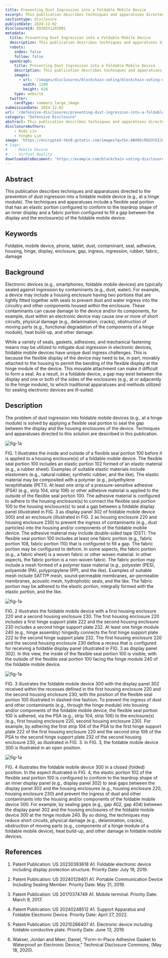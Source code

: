 ```yaml
---
title: Preventing Dust Ingression into a Foldable Mobile Device
excerpt: This publication describes techniques and apparatuses directed to the prevention of dust ingression into a foldable mobile device (e.g., at a hinge module). 
sectiontype: disclosure
publishDate: 2024-12-02
disclosureId: DD20241202001
metadata:
  title: Preventing Dust Ingression into a Foldable Mobile Device
  description: This publication describes techniques and apparatuses directed to the prevention of dust ingression into a foldable mobile device (e.g., at a hinge module). 
  robots:
    index: false
    follow: false
  openGraph:
    title: Preventing Dust Ingression into a Foldable Mobile Device
    description: This publication describes techniques and apparatuses directed to the prevention of dust ingression into a foldable mobile device (e.g., at a hinge module). 
    images:
      - url: '/images/disclosures/blockchain-voting/blockchain-voting-disclosure.webp'
        width: 1200
        height: 628
    type: website
  twitter:
    cardType: summary_large_image
submissionDate: 2024-12-02
url: '/defensive-disclosures/preventing-dust-ingression-into-a-foldable-mobile-device'
category: "Defensive Disclosure"
abstract: This publication describes techniques and apparatuses directed to the prevention of dust ingression into a foldable mobile device (e.g., at a hinge module). 
disclosureAuthors:
    - Kodo Lin
    - Yongho Lim
image: 'https://encrypted-tbn0.gstatic.com/images?q=tbn:ANd9GcREO3tkIJnmJZcWmgLLR-z973QVHQ8zbwDGnw&s'
# tags:
#   - Mobile Device
#   - Virtual Reality
downloadableDocument: 'https://example.com/blockchain-voting-disclosure.pdf'
---
```

## Abstract

This publication describes techniques and apparatuses directed to the prevention of dust
ingression into a foldable mobile device (e.g., at a hinge module). The techniques and apparatuses
include a flexible seal portion that has an elastic portion configured to conform to the teardrop
shape of an inner display and a fabric portion configured to fill a gap between the display and the
enclosure(s) of the foldable mobile device.

## Keywords

Foldable, mobile device, phone, tablet, dust, contaminant, seal, adhesive, housing, hinge,
display, enclosure, gap, ingress, ingression, rubber, fabric, damage

## Background

Electronic devices (e.g., smartphones, foldable mobile devices) are typically sealed against
ingression by contaminants (e.g., dust, water). For example, a device may include a housing
enclosure having two portions that are tightly fitted together with seals to prevent dust and water
ingress into the circuitry and other components housed within the enclosure. These contaminants
can cause damage to the device and/or its components, for example, dust within an electronic
device may cause one or more of short circuits, physical damage (e.g., delamination, cracks),
obstruction of moving parts (e.g., functional degradation of the components of a hinge module),
heat build-up, and other damage.

While a variety of seals, gaskets, adhesives, and mechanical fastening means may be
utilized to mitigate dust ingression in electronic devices, foldable mobile devices have unique dust
ingress challenges. This is because the flexible display of the device may need to be, in part,
movably attached to the housing to permit the bending of the flexible display at the hinge module
of the device. This movable attachment can make it difficult to form a seal. As a result, in a
foldable device, a gap may exist between the display and one or both of the sides of the enclosures
(e.g., at or adjacently to the hinge module), to which traditional apparatuses and methods utilized
for sealing electronic devices are ill-suited.

## Description

The problem of dust ingression into foldable mobile devices (e.g., at a hinge module) is
solved by applying a flexible seal portion to seal the gap between the display and the housing
enclosures of the device. Techniques and apparatuses directed to this solution are described in this
publication.

<img src="/images/disclosure/preventing-dust-ingression-into-a-foldable-mobile-device-1.JPG" class="!shadow-none" alt="fig-1a"/>

FIG. 1 illustrates the inside and outside of a flexible seal portion 100 before it is applied to
a housing enclosure(s) of a foldable mobile device. The flexible seal portion 100 includes an
elastic portion 102 formed of an elastic material (e.g., a rubber sheet). Examples of suitable elastic
materials include elastomers (e.g., natural rubber, synthetic rubber, and the like). The elastic
material may be composited with a polymer (e.g., polyethylene terephthalate (PET)).
At least one strip of a pressure-sensitive adhesive (PSA) (e.g., strip 104, strip 106) or other
adhesive material is applied to the outside of the flexible seal portion 100. The adhesive material
is configured to adhere to the housing enclosure(s) to connect the flexible seal portion 100 to the
housing enclosure(s) to seal a gap between a foldable display panel (illustrated in FIG. 3 as display
panel 302 of foldable mobile device 300) and an enclosure (illustrated in FIG. 2 as housing
enclosure 220 and housing enclosure 230) to prevent the ingress of contaminants (e.g., dust
particles) into the housing and/or components of the foldable mobile device. The adhesive material
may include double-sided tape (DST).
The flexible seal portion 100 includes at least one fabric portion (e.g., fabric portion 108,
fabric portion 110) that is configured to fill a gap. The fabric portion may be configured to deform.
In some aspects, the fabric portion (e.g., a fabric sheet) is a woven fabric or other woven material.
In other aspects, the fabric portion is a non-woven fabric. The fabric portion may include a mesh
formed of a polymer base material (e.g., polyester (PES), polyamide (PA), polypropylene (PP),
and the like). Examples of suitable mesh include SATTI® mesh, sound-permeable membranes,
air-permeable membranes, acoustic mesh, hydrophobic seals, and the like. The fabric portion may
be adhered to the elastic portion, integrally formed with the elastic portion, and the like.

<div class="flex items-center mx-auto justify-center">

<img src="/images/disclosure/preventing-dust-ingression-into-a-foldable-mobile-device-2.JPG" class="!shadow-none" alt="fig-1a"/>

</div>

FIG. 2 illustrates the foldable mobile device with a first housing enclosure 220 and a second
housing enclosure 230. The first housing enclosure 220 includes a first hinge support plate 222
and the second housing enclosure 230 includes a second hinge support plate 232. At least one
hinge module 240 (e.g., hinge assembly) hingedly connects the first hinge support plate 222 to the
second hinge support plate 232. The first housing enclosure 220 and the second housing enclosure
230 define a recess that is configured for receiving a foldable display panel (illustrated in FIG. 3
as display panel 302). In this view, the inside of the flexible seal portion 100 is visible, with the
outside of the flexible seal portion 100 facing the hinge module 240 of the foldable mobile device.

<div class="flex items-center mx-auto justify-center">

<img src="/images/disclosure/preventing-dust-ingression-into-a-foldable-mobile-device-3.JPG" class="!shadow-none" alt="fig-1a"/>

</div>

FIG. 3 illustrates the foldable mobile device 300 with the display panel 302 received within
the recesses defined in the first housing enclosure 220 and the second housing enclosure 230, with
the position of the flexible seal portion 100 illustrated in dashed-line fashion. To prevent the
ingress of dust and other contaminants (e.g., through the hinge module) into housing and/or
components of the foldable mobile device, the flexible seal portion 100 is adhered, via the PSA
(e.g., strip 104, strip 106) to the enclosure(s) (e.g., first housing enclosure 220, second housing
enclosure 230). For example, by adhering the first strip 104 of the PSA to the first hinge support
plate 222 of the first housing enclosure 220 and the second strip 106 of the PSA to the second hinge support plate 232 of the second housing enclosure 230, as illustrated in FIG. 3. In FIG. 3,
the foldable mobile device 300 is illustrated in an open position.

<img src="/images/disclosure/preventing-dust-ingression-into-a-foldable-mobile-device-4.JPG" class="!shadow-none" alt="fig-1a"/>

FIG. 4 illustrates the foldable mobile device 300 in a closed (folded) position. In the aspect
illustrated in FIG. 4, the elastic portion 102 of the flexible seal portion 100 is configured to conform
to the teardrop shape of an inner display panel (e.g., display panel 302) to seal gaps between the
display panel 302 and the housing enclosures (e.g., housing enclosure 220, housing enclosure 230)
and prevent the ingress of dust and other contaminants into the housing and/or components of the
foldable mobile device 300. For example, by sealing gaps (e.g., gap 402, gap 404) between the
display panel 302 and the housing enclosures of the foldable mobile device 300 at the hinge module 240. By so doing, the techniques may reduce short circuits, physical damage (e.g., delamination,
cracks), obstruction of moving parts (e.g., components of a hinge module of a foldable mobile
device), heat build-up, and other damage in foldable mobile devices.

## References

1. Patent Publication: US 20230393618 A1. Foldable electronic device including display
protection structure. Priority Date: July 19, 2019.

2. Patent Publication: US 20240129401 A1. Portable Communication Device Including Sealing
Member. Priority Date: May 31, 2019.

3. Patent Publication: US 20170374749 A1. Mobile terminal. Priority Date: March 9, 2017.

4. Patent Publication: US 20240248512 A1. Support Apparatus and Foldable Electronic Device.
Priority Date: April 27, 2022.
5. Patent Publication: US 20210286407 A1. Electronic device including foldable conductive
plate. Priority Date: June 13, 2019.
6. Wakser, Jordan and Meer, Daniel, “Form-in-Place Adhesive Gasket to Waterproof an
Electronic Device,” Technical Disclosure Commons, (May 18, 2020).
